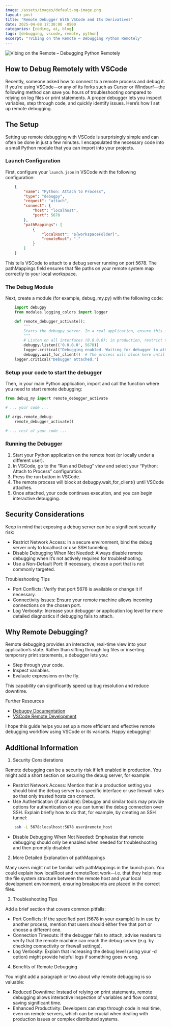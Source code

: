 ```yaml
---
image: /assets/images/default-og-image.png
layout: post
title: "Remote Debugger With VSCode and Its Derivatives"
date: 2025-04-08 17:30:00 -0500
categories: [coding, ai, blog]
tags: [debugging, vscode, remote, python]
excerpt: "!Vibing on the Remote – Debugging Python Remotely"
---
```


![Vibing on the Remote – Debugging Python Remotely](/assets/images/vibing-remote-debugging.png)

## How to Debug Remotely with VSCode

Recently, someone asked how to connect to a remote process and debug it. If you’re using VSCode—or any of its forks such as Cursor or Windsurf—the following method can save you hours of troubleshooting compared to relying on log files or print statements. A proper debugger lets you inspect variables, step through code, and quickly identify issues. Here’s how I set up remote debugging.

## The Setup

Setting up remote debugging with VSCode is surprisingly simple and can often be done in just a few minutes. I encapsulated the necessary code into a small Python module that you can import into your projects.

### Launch Configuration

First, configure your `launch.json` in VSCode with the following configuration:

```json
    {
        "name": "Python: Attach to Process",
        "type": "debugpy",
        "request": "attach",
        "connect": {
            "host": "localhost",
            "port": 5678
        },
        "pathMappings": [
            {
                "localRoot": "${workspaceFolder}",
                "remoteRoot": "."
            }
        ]
    }
```

This tells VSCode to attach to a debug server running on port 5678. The pathMappings field ensures that file paths on your remote system map correctly to your local workspace.

### The Debug Module

Next, create a module (for example, debug_my.py) with the following code:

```python
    import debugpy
    from modules.logging_colors import logger

    def remote_debugger_activate():
        """
        Starts the debugpy server. In a real application, ensure this is secured properly.
        """
        # Listen on all interfaces (0.0.0.0); in production, restrict this if possible.
        debugpy.listen(('0.0.0.0', 5678))
        logger.critical("Debugging enabled. Waiting for debugger to attach...")
        debugpy.wait_for_client()  # The process will block here until a debugger attaches.
    logger.critical("Debugger attached.")
```

### Setup your code to start the debugger

Then, in your main Python application, import and call the function where you need to start remote debugging:

```python
from debug_my import remote_debugger_activate

# ... your code ...

if args.remote_debug:
    remote_debugger_activate()

# ... rest of your code ...
```

### Running the Debugger

1.	Start your Python application on the remote host (or locally under a different user).
2.	In VSCode, go to the “Run and Debug” view and select your “Python: Attach to Process” configuration.
3.	Press the run button in VSCode.
4.	The remote process will block at debugpy.wait_for_client() until VSCode attaches.
5.	Once attached, your code continues execution, and you can begin interactive debugging.

## Security Considerations

Keep in mind that exposing a debug server can be a significant security risk:
- Restrict Network Access:
In a secure environment, bind the debug server only to localhost or use SSH tunneling.
- Disable Debugging When Not Needed:
Always disable remote debugging when it’s not actively required for troubleshooting.
- Use a Non-Default Port:
If necessary, choose a port that is not commonly targeted.

Troubleshooting Tips
- Port Conflicts:
Verify that port 5678 is available or change it if necessary.
- Connectivity Issues:
Ensure your remote machine allows incoming connections on the chosen port.
- Log Verbosity:
Increase your debugger or application log level for more detailed diagnostics if debugging fails to attach.

## Why Remote Debugging?

Remote debugging provides an interactive, real-time view into your application’s state. Rather than sifting through log files or inserting temporary print statements, a debugger lets you:
- Step through your code.
- Inspect variables.
- Evaluate expressions on the fly.

This capability can significantly speed up bug resolution and reduce downtime.

Further Resources
- [Debugpy Documentation](https://github.com/microsoft/debugpy)
- [VSCode Remote Development](https://code.visualstudio.com/docs/remote/remote-overview)

I hope this guide helps you set up a more efficient and effective remote debugging workflow using VSCode or its variants. Happy debugging!


## Additional Information 

1. Security Considerations

Remote debugging can be a security risk if left enabled in production. You might add a short section on securing the debug server, for example:
- Restrict Network Access:
Mention that in a production setting you should bind the debug server to a specific interface or use firewall rules so that only trusted hosts can connect.
- Use Authentication (if available):
Debugpy and similar tools may provide options for authentication or you can tunnel the debug connection over SSH. Explain briefly how to do that, for example, by creating an SSH tunnel:

```bash
	ssh -L 5678:localhost:5678 user@remote_host
```
- Disable Debugging When Not Needed:
Emphasize that remote debugging should only be enabled when needed for troubleshooting and then promptly disabled.

2. More Detailed Explanation of pathMappings

Many users might not be familiar with pathMappings in the launch.json. You could explain how localRoot and remoteRoot work—i.e. that they help map the file system structure between the remote host and your local development environment, ensuring breakpoints are placed in the correct files.

3. Troubleshooting Tips

Add a brief section that covers common pitfalls:
- Port Conflicts:
If the specified port (5678 in your example) is in use by another process, mention that users should either free that port or choose a different one.
- Connection Timeouts:
If the debugger fails to attach, advise readers to verify that the remote machine can reach the debug server (e.g. by checking connectivity or firewall settings).
- Log Verbosity:
Explain that increasing the debug level (using your -d option) might provide helpful logs if something goes wrong.

4. Benefits of Remote Debugging

You might add a paragraph or two about why remote debugging is so valuable:
- Reduced Downtime:
Instead of relying on print statements, remote debugging allows interactive inspection of variables and flow control, saving significant time.
- Enhanced Productivity:
Developers can step through code in real time, even on remote servers, which can be crucial when dealing with production issues or complex distributed systems.
